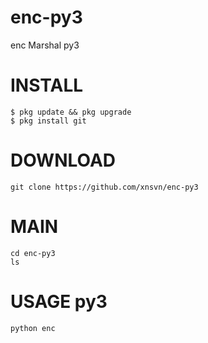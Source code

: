 # enc-py3
enc Marshal py3
# INSTALL
```
$ pkg update && pkg upgrade
$ pkg install git
```
# DOWNLOAD
```
git clone https://github.com/xnsvn/enc-py3
```
# MAIN
```
cd enc-py3
ls
```
# USAGE py3
```
python enc
```
